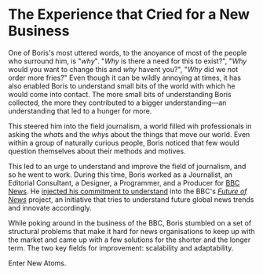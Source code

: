 # The Experience that Cried for a New Business

One of Boris's most uttered words, to the anoyance of most of the people who surround him, is "*why*".
"*Why* is there a need for this to exist?", "*Why* would you want to change this and *why* havent you?", "*Why* did we not order more fries?" Even though it can be wildly annoying at times, it has also enabled Boris to understand small bits of the world with which he would come into contact. The more small bits of understanding Boris collected, the more they contributed to a bigger understanding—an understanding that led to a hunger for more. 

This steered him into the field journalism, a world filled wih professionals in asking the *what*s and the *why*s about the things that move our world. Even within a group of naturally curious people, Boris noticed that few would question themselves about their methods and motives. 

This led to an urge to understand and improve the field of journalism, and so he went to work. During this time, Boris worked as a Journalist, an Editorial Consultant, a Designer, a Programmer, and a Producer for [BBC News](http://www.bbc.com/news). He  [injected his commitment to understand](http://www.slideshare.net/SNDupdate/boris-van-hoytema-at-snddc-making-the-future-of-news-46870634?ref=http://www.snd.org/dc2015/finding-neverland-boris-van-hoytema-on-the-upside-of-utopia-plus-5-mantras-for-design/) into the BBC's [*Future of News*](http://www.bbc.co.uk/news/resources/idt-bbb9e158-4a1b-43c7-8b3b-9651938d4d6a) project, an initiative that tries to understand future global news trends and innovate accordingly.

While poking around in the business of the BBC, Boris stumbled on a set of structural problems that make it hard for news organisations to keep up with the market and came up with a few solutions for the shorter and the longer term. The two key fields for improvement: scalability and adaptability.

Enter New Atoms. 
